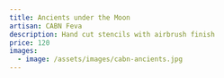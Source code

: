 ```yaml
---
title: Ancients under the Moon
artisan: CABN Feva
description: Hand cut stencils with airbrush finish
price: 120
images:
  - image: /assets/images/cabn-ancients.jpg
---
```


